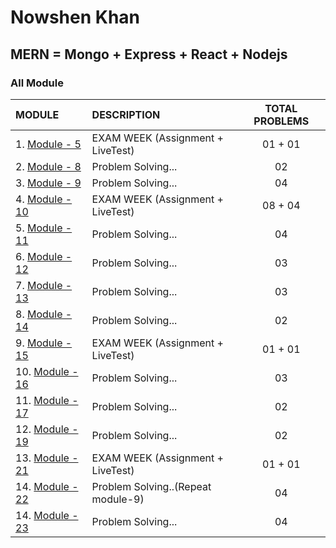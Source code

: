 # Nowshen Khan

## MERN = Mongo + Express + React + Nodejs

### All Module

| MODULE                       | DESCRIPTION                       | TOTAL PROBLEMS |
| :--------------------------- | :-------------------------------- | :------------: |
| 1. [Module - 5](module-5)    | EXAM WEEK (Assignment + LiveTest) |    01 + 01     |
| 2. [Module - 8](module-8)    | Problem Solving...                |       02       |
| 3. [Module - 9](module-9)    | Problem Solving...                |       04       |
| 4. [Module - 10](module-10)  | EXAM WEEK (Assignment + LiveTest) |    08 + 04     |
| 5. [Module - 11](module-11)  | Problem Solving...                |       04       |
| 6. [Module - 12](module-12)  | Problem Solving...                |       03       |
| 7. [Module - 13](module-13)  | Problem Solving...                |       03       |
| 8. [Module - 14](module-14)  | Problem Solving...                |       02       |
| 9. [Module - 15](module-15)  | EXAM WEEK (Assignment + LiveTest) |    01 + 01     |
| 10. [Module - 16](module-16) | Problem Solving...                |       03       |
| 11. [Module - 17](module-17) | Problem Solving...                |       02       |
| 12. [Module - 19](module-19) | Problem Solving...                |       02       |
| 13. [Module - 21](module-21) | EXAM WEEK (Assignment + LiveTest) |    01 + 01     | Student Backend Database
| 14. [Module - 22](module-22) | Problem Solving..(Repeat module-9)|       04       |
| 14. [Module - 23](module-23) | Problem Solving...                |       04       |